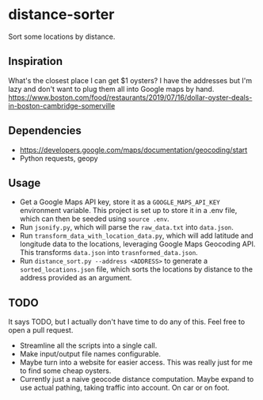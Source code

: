 # distance-sorter
Sort some locations by distance.

## Inspiration
What's the closest place I can get $1 oysters? I have the addresses but I'm lazy and don't want to plug them all into Google maps by hand. https://www.boston.com/food/restaurants/2019/07/16/dollar-oyster-deals-in-boston-cambridge-somerville

## Dependencies
- https://developers.google.com/maps/documentation/geocoding/start
- Python requests, geopy

## Usage
- Get a Google Maps API key, store it as a `GOOGLE_MAPS_API_KEY` environment variable. This project is set up to store it in a .env file, which can then be seeded using `source .env`.
- Run `jsonify.py`, which will parse the `raw_data.txt` into `data.json`.
- Run `transform_data_with_location_data.py`, which will add latitude and longitude data to the locations, leveraging Google Maps Geocoding API. This transforms `data.json` into `trasnformed_data.json`.
- Run `distance_sort.py --address <ADDRESS>` to generate a `sorted_locations.json` file, which sorts the locations by distance to the address provided as an argument.

## TODO
It says TODO, but I actually don't have time to do any of this. Feel free to open a pull request.
- Streamline all the scripts into a single call.
- Make input/output file names configurable.
- Maybe turn into a website for easier access. This was really just for me to find some cheap oysters.
- Currently just a naive geocode distance computation. Maybe expand to use actual pathing, taking traffic into account. On car or on foot.
